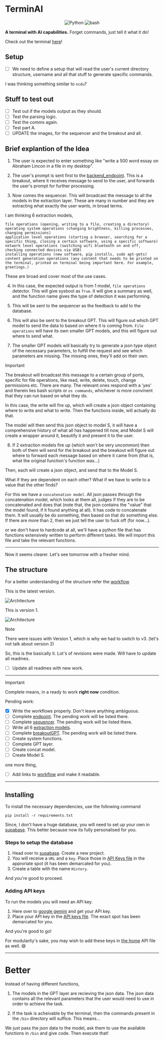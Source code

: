 # TerminAI

<p align="center">
  <img src="https://img.shields.io/badge/Code-Python-informational?style=flat&logo=python&color=blue" alt="Python" />
  <img src="https://img.shields.io/badge/Code-Bash-informational?style=flat&logo=Bash&color=yellow" alt="bash" />
</p>

**A terminal with AI capabilities.** Forget commands, just tell it what it do! 

Check out the terminal [here](./terminal_gui/README.md)!

## Setup

- [ ] We need to define a setup that will read the user's current directory structure, username and all that stuff to generate specific commands.

I was thinking something similar to `ncdu`?

## Stuff to test out

- [ ] Test out if the models output as they should.
- [ ] Test the parsing logic.
- [ ] Test the comms again.  
- [ ] Test part A.
- [ ] UPDATE the images, for the sequencer and the breakout and all.

## Brief explantion of the Idea

1. The user is expected to enter something like "write a 500 word essay on Abraham Lincon in a file in my desktop".

2. The user's prompt is sent first to the [backend_endpoint](./Backend_endpoit). This is a breakout, where it receives message to send to the user, and forwards the user's prompt for further processing.

3. Now comes the sequencer. This will broadcast the message to all the models in the extraction layer. These are many in number and they are extracting what exactly the user wants, in broad terms. 

I am thinking 6 extraction models,

    file operations (opening, writing to a file, creating a directory)
    operating system operations (changing brightness, killing processes, changing permissions)
    application level operations (starting a browser, searching for a specific thing, closing a certain software, using a specific software)
    network level operations (switching wifi bluetooth on and off, checking connected devices via USB)
    installing operations (new software, pip installs, sudo apt-gets)
    content generation operations (any content that needs to be printed on the terminal, printed on terminal being important here. For example, greetings.)

These are broad and cover most of the use cases.

4. In this case, the expected output is from 1 model, `file operations` detector. This will give sysbool as `True`. It will give a summary as well, and the function name gives the type of detection it was performing.

5. This will be sent to the sequencer as the feedback to add to the database. 

6. This will also be sent to the breakout GPT. This will figure out which GPT model to send the data to based on where it is coming from. `File operations` will have its own smaller GPT models, and this will figure out where to send what. 

7. The smaller GPT models will basically try to generate a json type object of the necessary parameters, to fulfill the request and see which parameters are missing. The missing ones, they'll add on their own. 

> [!IMPORTANT]
> The breakout will broadcast this message to a certain group of ports, specific for file operations, like read, write, delete, touch, change permissions etc. There are many. The relevant ones respond with a 'yes' and therein lies bash scripts or `os commands`, whichever is more convinent that they can run based on what they do.

In this case, the write will fire up, which will create a json object containing where to write and what to write. Then the functions inside, will actually do that.

The model will then send this json object to model S, it will have a comprehensive history of what all has happened till now, and Model S will create a wrapper around it, beautify it and present it to the user.

8. If 2 extraction models fire up (which won't be very uncommon) then both of them will send for the breakout and the breakout will figure out where to forward each message based on where it came from (that is, what the original function's function was...)

Then, each will create a json object, and send that to the Model S.

What if they are dependent on each other? What if we have to write to a value that the other finds? 

For this we have a `concatenation model`. All json passes through the concatenation model, which looks at them all, judges if they are to be concatenated and does that (note that, the json contains the "value" that the model found, if it found anything at all). It has code to concatenate them. It will usually be do something, then based on that do something else. If there are more than 2, then we just tell the user to fuck off (for now...).

or we don't have to hardcode at all, we'll have a python file that has functions extensively written to perform different tasks. We will import this file and take the relevant functions.

---

Now it seems clearer. Let's see tomorrow with a fresher mind.

## The structure

For a better understanding of the structure refer the [workflow](./idea/README.md)

This is the latest version.

![Architecture](./idea/TerminAI_v3.png)

This is version 1.

![Architecture](./idea/TerminAI.png)

> [!NOTE]
> There were issues with Version 1, which is why we had to switch to v3. (let's not talk about version 2)

So, this is the basically it. Lot's of revisions were made. Will have to update all readmes.

- [ ] Update all readmes with new work.

---

> [!IMPORTANT]
> Complete means, in a ready to work **right now** condition.

Pending work:

- [x] Write the workflows properly. Don't leave anything ambiguous.
- [ ] Complete [endpoint](./Backend_endpoint). The pending work will be listed there. 
- [ ] Complete [sequencer](./Sequencer). The pending work will be listed there.
- [ ] Write all 6 [extraction models](./extraction_models). 
- [ ] Complete [breakoutGPT](./BreakoutGPT). The pending work will be listed there.
- [ ] Create system functions.
- [ ] Complete GPT layer.
- [ ] Create concat model.
- [ ] Create Model S.

one more thing,

- [ ] Add links to [workflow](./idea/README.md) and make it readable.

---

## Installing

To install the necessary dependencies, use the following command

    pip install -r requirements.txt

Since, I don't have a huge database, you will need to set up your own in [supabase](https://supabase.com/). This better because now its fully personalised for you.

### Steps to setup the database

1. Head over to [supabase](https://supabase.com/). Create a new project.
2. You will receive a `URL` and a `key`. Place those in [API Keys file](./Sequencer/api_keys.py) in the approriate spot (it has been demarcated for you).
3. Create a table with the name `History`.

And you're good to proceed.

### Adding API keys

To run the models you will need an API key. 

1. Here over to [google gemini](https://ai.google.dev/gemini-api/docs/api-key) and get your API key.
2. Place your API key in the [API keys file](./extraction_models/api_keys.py). The exact spot has been demarcated for you.

And you're good to go!

For modularity's sake, you may wish to add these keys in [the home](./api_keys.py) API file as well. :smile:

---

# Better

Instead of having different functions, 

1. The models in the GPT layer are recieving the json data. The json data contains all the relevant parameters that the user would need to use in order to achieve the task.

2. If the task is acheivable by the terminal, then the commands present in the `/bin` directory will suffice. This means...

We just pass the json data to the model, ask them to use the available functions in `/bin` and give code. Then execute that! 